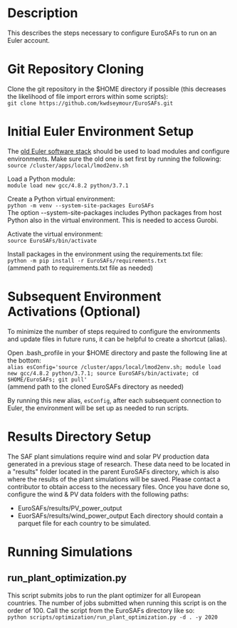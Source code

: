 # Description

This describes the steps necessary to configure EuroSAFs to run on an Euler account.

# Git Repository Cloning
Clone the git repository in the $HOME directory if possible (this decreases the likelihood of file import errors within some scripts):\
`git clone https://github.com/kwdseymour/EuroSAFs.git`

# Initial Euler Environment Setup 
The [old Euler software stack](https://scicomp.ethz.ch/wiki/Modules_and_applications#:~:text=Old%20software%20stack%20with%20Environment%20Modules) should be used to load modules and configure environments. Make sure the old one is set first by running the following:\
`source /cluster/apps/local/lmod2env.sh`

Load a Python module:\
`module load new gcc/4.8.2 python/3.7.1`

Create a Python virtual environment:\
`python -m venv --system-site-packages EuroSAFs`\
The option --system-site-packages includes Python packages from host Python also in the virtual environment. This is needed to access Gurobi.

Activate the virtual environment:\
`source EuroSAFs/bin/activate`

Install packages in the environment using the requirements.txt file:\
`python -m pip install -r EuroSAFs/requirements.txt`\
(ammend path to requirements.txt file as needed)

# Subsequent Environment Activations (Optional)
To minimize the number of steps required to configure the environments and update files in future runs, it can be helpful to create a shortcut (alias).

Open .bash_profile in your $HOME directory and paste the following line at the bottom:\
`alias esConfig='source /cluster/apps/local/lmod2env.sh; module load new gcc/4.8.2 python/3.7.1; source EuroSAFs/bin/activate; cd $HOME/EuroSAFs; git pull'`\
(ammend path to the cloned EuroSAFs directory as needed)

By running this new alias, `esConfig`, after each subsequent connection to Euler, the environment will be set up as needed to run scripts.

# Results Directory Setup
The SAF plant simulations require wind and solar PV production data generated in a previous stage of research. These data need to be located in a "results" folder located in the parent EuroSAFs directory, which is also where the results of the plant simulations will be saved. Please contact a contributor to obtain access to the necessary files. Once you have done so, configure the wind & PV data folders with the following paths:
- EuroSAFs/results/PV_power_output
- EuorSAFs/results/wind_power_output
Each directory should contain a parquet file for each country to be simulated.

# Running Simulations
## run_plant_optimization.py
This script submits jobs to run the plant optimizer for all European countries. The number of jobs submitted when running this script is on the order of 100. Call the script from the EuroSAFs directory like so:\
`python scripts/optimization/run_plant_optimization.py -d . -y 2020`
